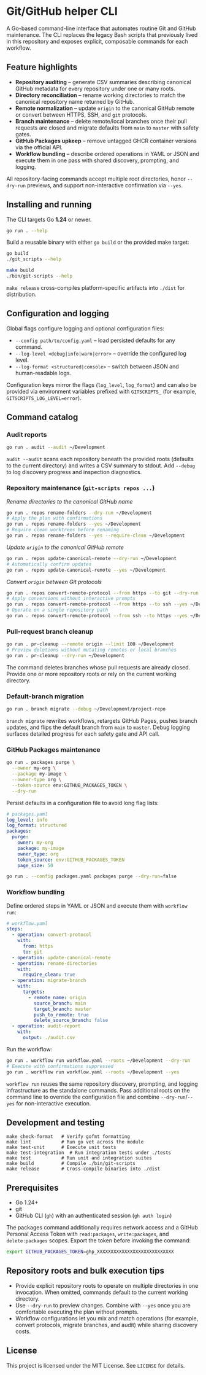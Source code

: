 # Git/GitHub helper CLI

A Go-based command-line interface that automates routine Git and GitHub maintenance. The CLI replaces the legacy Bash scripts
that previously lived in this repository and exposes explicit, composable commands for each workflow.

## Feature highlights

- **Repository auditing** – generate CSV summaries describing canonical GitHub metadata for every repository under one or many
  roots.
- **Directory reconciliation** – rename working directories to match the canonical repository name returned by GitHub.
- **Remote normalization** – update `origin` to the canonical GitHub remote or convert between HTTPS, SSH, and `git` protocols.
- **Branch maintenance** – delete remote/local branches once their pull requests are closed and migrate defaults from `main` to
  `master` with safety gates.
- **GitHub Packages upkeep** – remove untagged GHCR container versions via the official API.
- **Workflow bundling** – describe ordered operations in YAML or JSON and execute them in one pass with shared discovery,
  prompting, and logging.

All repository-facing commands accept multiple root directories, honor `--dry-run` previews, and support non-interactive
confirmation via `--yes`.

## Installing and running

The CLI targets Go **1.24** or newer.

```bash
go run . --help
```

Build a reusable binary with either `go build` or the provided make target:

```bash
go build
./git_scripts --help

make build
./bin/git-scripts --help
```

`make release` cross-compiles platform-specific artifacts into `./dist` for distribution.

## Configuration and logging

Global flags configure logging and optional configuration files:

- `--config path/to/config.yaml` – load persisted defaults for any command.
- `--log-level <debug|info|warn|error>` – override the configured log level.
- `--log-format <structured|console>` – switch between JSON and human-readable logs.

Configuration keys mirror the flags (`log_level`, `log_format`) and can also be provided via environment variables prefixed with
`GITSCRIPTS_` (for example, `GITSCRIPTS_LOG_LEVEL=error`).

## Command catalog

### Audit reports

```bash
go run . audit --audit ~/Development
```

`audit --audit` scans each repository beneath the provided roots (defaults to the current directory) and writes a CSV summary to
stdout. Add `--debug` to log discovery progress and inspection diagnostics.

### Repository maintenance (`git-scripts repos ...`)

*Rename directories to the canonical GitHub name*

```bash
go run . repos rename-folders --dry-run ~/Development
# Apply the plan with confirmations
go run . repos rename-folders --yes ~/Development
# Require clean worktrees before renaming
go run . repos rename-folders --yes --require-clean ~/Development
```

*Update `origin` to the canonical GitHub remote*

```bash
go run . repos update-canonical-remote --dry-run ~/Development
# Automatically confirm updates
go run . repos update-canonical-remote --yes ~/Development
```

*Convert `origin` between Git protocols*

```bash
go run . repos convert-remote-protocol --from https --to git --dry-run ~/Development
# Apply conversions without interactive prompts
go run . repos convert-remote-protocol --from https --to ssh --yes ~/Development
# Operate on a single repository path
go run . repos convert-remote-protocol --from ssh --to https --yes ~/Development/project-repo
```

### Pull-request branch cleanup

```bash
go run . pr-cleanup --remote origin --limit 100 ~/Development
# Preview deletions without mutating remotes or local branches
go run . pr-cleanup --dry-run ~/Development
```

The command deletes branches whose pull requests are already closed. Provide one or more repository roots or rely on the current
working directory.

### Default-branch migration

```bash
go run . branch migrate --debug ~/Development/project-repo
```

`branch migrate` rewrites workflows, retargets GitHub Pages, pushes branch updates, and flips the default branch from `main` to
`master`. Debug logging surfaces detailed progress for each safety gate and API call.

### GitHub Packages maintenance

```bash
go run . packages purge \
  --owner my-org \
  --package my-image \
  --owner-type org \
  --token-source env:GITHUB_PACKAGES_TOKEN \
  --dry-run
```

Persist defaults in a configuration file to avoid long flag lists:

```yaml
# packages.yaml
log_level: info
log_format: structured
packages:
  purge:
    owner: my-org
    package: my-image
    owner_type: org
    token_source: env:GITHUB_PACKAGES_TOKEN
    page_size: 50
```

```bash
go run . --config packages.yaml packages purge --dry-run=false
```

### Workflow bundling

Define ordered steps in YAML or JSON and execute them with `workflow run`:

```yaml
# workflow.yaml
steps:
  - operation: convert-protocol
    with:
      from: https
      to: git
  - operation: update-canonical-remote
  - operation: rename-directories
    with:
      require_clean: true
  - operation: migrate-branch
    with:
      targets:
        - remote_name: origin
          source_branch: main
          target_branch: master
          push_to_remote: true
          delete_source_branch: false
  - operation: audit-report
    with:
      output: ./audit.csv
```

Run the workflow:

```bash
go run . workflow run workflow.yaml --roots ~/Development --dry-run
# Execute with confirmations suppressed
go run . workflow run workflow.yaml --roots ~/Development --yes
```

`workflow run` reuses the same repository discovery, prompting, and logging infrastructure as the standalone commands. Pass
additional roots on the command line to override the configuration file and combine `--dry-run`/`--yes` for non-interactive
execution.

## Development and testing

```
make check-format   # Verify gofmt formatting
make lint           # Run go vet across the module
make test-unit      # Execute unit tests
make test-integration  # Run integration tests under ./tests
make test           # Run unit and integration suites
make build          # Compile ./bin/git-scripts
make release        # Cross-compile binaries into ./dist
```

## Prerequisites

- Go 1.24+
- git
- GitHub CLI (`gh`) with an authenticated session (`gh auth login`)

The packages command additionally requires network access and a GitHub Personal Access Token with `read:packages`,
`write:packages`, and `delete:packages` scopes. Export the token before invoking the command:

```bash
export GITHUB_PACKAGES_TOKEN=ghp_XXXXXXXXXXXXXXXXXXXXXXXXXXXX
```

## Repository roots and bulk execution tips

- Provide explicit repository roots to operate on multiple directories in one invocation. When omitted, commands default to the
  current working directory.
- Use `--dry-run` to preview changes. Combine with `--yes` once you are comfortable executing the plan without prompts.
- Workflow configurations let you mix and match operations (for example, convert protocols, migrate branches, and audit) while
  sharing discovery costs.

## License

This project is licensed under the MIT License. See `LICENSE` for details.

